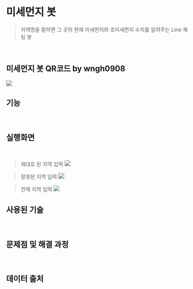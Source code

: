 # 미세먼지 봇 
> 지역명을 말하면 그 곳의 현재 미세먼지와 초미세먼지 수치를 알려주는 Line 채팅 봇

&nbsp;
## 미세먼지 봇 QR코드 by wngh0908
![](https://user-images.githubusercontent.com/38426656/49324322-92a08080-f56e-11e8-872d-3d7449800dcb.PNG)

## 기능
&nbsp;
## 실행화면 

&nbsp;
> 제대로 된 지역 입력
![](https://user-images.githubusercontent.com/38426656/49324262-bdd6a000-f56d-11e8-9fdc-e6babb06af08.PNG)


> 잘못된 지역 입력 
![](https://user-images.githubusercontent.com/38426656/49324263-c16a2700-f56d-11e8-9e77-983fb61bc4e8.PNG)


> 전체 지역 입력
![](https://user-images.githubusercontent.com/38426656/49324264-c7600800-f56d-11e8-8432-28cc080825ca.PNG)

## 사용된 기술
&nbsp;
## 문제점 및 해결 과정

&nbsp;
## 데이터 출처
&nbsp;





